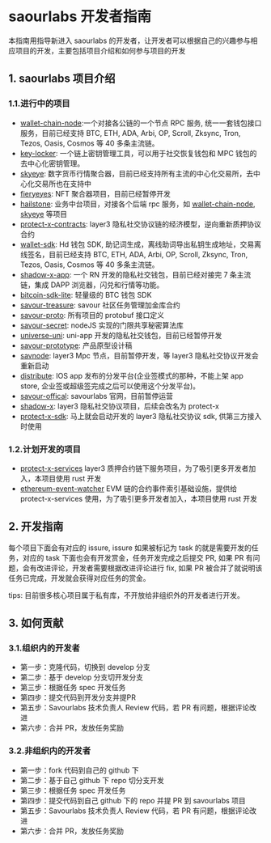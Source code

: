 # saourlabs 开发者指南

本指南用指导新进入 saourlabs 的开发者，让开发者可以根据自己的兴趣参与相应项目的开发，主要包括项目介绍和如何参与项目的开发

## 1. saourlabs 项目介绍

### 1.1.进行中的项目
- [wallet-chain-node](https://github.com/savour-labs/wallet-chain-node):一个对接各公链的一个节点 RPC 服务, 统一一套钱包接口服务，目前已经支持 BTC, ETH, ADA, Arbi, OP, Scroll, Zksync, Tron, Tezos, Oasis, Cosmos 等 40 多条主流链。
- [key-locker](https://github.com/savour-labs/key-locker): 一个链上密钥管理工具，可以用于社交恢复钱包和 MPC 钱包的去中心化密钥管理。
- [skyeye](https://github.com/savour-labs/skyeye): 数字货币行情聚合器，目前已经支持所有主流的中心化交易所，去中心化交易所也在支持中
- [fieryeyes](https://github.com/savour-labs/fieryeyes): NFT 聚合器项目，目前已经暂停开发
- [hailstone](https://github.com/savour-labs/hailstone): 业务中台项目，对接各个后端 rpc 服务，如 [wallet-chain-node](https://github.com/savour-labs/wallet-chain-node), [skyeye](https://github.com/savour-labs/skyeye) 等项目
- [protect-x-contracts](https://github.com/savour-labs/protect-x-contracts): layer3 隐私社交协议链的经济模型，逆向重新质押协议合约
- [wallet-sdk](https://github.com/savour-labs/wallet-sdk): Hd 钱包 SDK, 助记词生成，离线助词导出私钥生成地址，交易离线签名，目前已经支持 BTC, ETH, ADA, Arbi, OP, Scroll, Zksync, Tron, Tezos, Oasis, Cosmos 等 40 多条主流链。
- [shadow-x-app](https://github.com/savour-labs/parapack): 一个 RN 开发的隐私社交钱包，目前已经对接完 7 条主流链，集成 DAPP 浏览器，闪兑和行情等功能。
- [bitcoin-sdk-lite](https://github.com/savour-labs/bitcoin-sdk-lite): 轻量级的 BTC 钱包 SDK
- [savour-treasure](https://github.com/savour-labs/savour-treasure): savour 社区任务管理加金库合约
- [savour-proto](https://github.com/savour-labs/savour-proto): 所有项目的 protobuf 接口定义
- [savour-secret](https://github.com/savour-labs/savour-secret): nodeJS 实现的门限共享秘密算法库
- [universe-uni](https://github.com/savour-labs/universe-uni): uni-app 开发的隐私社交钱包，目前已经暂停开发
- [savour-prototype](https://github.com/savour-labs/savour-prototype): 产品原型设计稿
- [savnode](https://github.com/savour-labs/savnode): layer3 Mpc 节点，目前暂停开发，等 layer3 隐私社交协议开发会重新启动
- [distribute](https://github.com/savour-labs/distribute): IOS app 发布的分发平台(企业签模式的那种，不能上架 app store, 企业签或超级签完成之后可以使用这个分发平台)。
- [savour-offical](https://github.com/savour-labs/savour-offical): savourlabs 官网，目前暂停运营
- [shadow-x](https://github.com/savour-labs/shadow-x): layer3 隐私社交协议项目，后续会改名为 protect-x
- [protect-x-sdk](https://github.com/savour-labs/protect-x-sdk): 马上就会启动开发的 layer3 隐私社交协议 sdk, 供第三方接入时使用

### 1.2.计划开发的项目
- [protect-x-services](https://github.com/savour-labs/protect-x-services) layer3 质押合约链下服务项目，为了吸引更多开发者加入，本项目使用 rust 开发
- [ethereum-event-watcher](https://github.com/evm-layer2/ethereum-event-watcher) EVM 链的合约事件索引基础设施，提供给 protect-x-services 使用，为了吸引更多开发者加入，本项目使用 rust 开发
  
## 2. 开发指南

每个项目下面会有对应的 issure, issure 如果被标记为 task 的就是需要开发的任务，对应的 task 下面也会有开发赏金，任务开发完成之后提交 PR, 如果 PR 有问题，会有改进评论，开发者需要根据改进评论进行 fix, 如果 PR 被合并了就说明该任务已完成，开发就会获得对应任务的赏金。


tips: 目前很多核心项目属于私有库，不开放给非组织外的开发者进行开发。


## 3. 如何贡献

### 3.1.组织内的开发者

- 第一步：克隆代码，切换到 develop 分支
- 第二步：基于 develop 分支切开发分支
- 第三步：根据任务 spec 开发任务
- 第四步：提交代码到开发分支并提PR
- 第五步：Savourlabs 技术负责人 Review 代码，若 PR 有问题，根据评论改进
- 第六步：合并 PR，发放任务奖励


### 3.2.非组织内的开发者

- 第一步：fork 代码到自己的 github 下
- 第二步：基于自己 github 下 repo 切分支开发
- 第三步：根据任务 spec 开发任务
- 第四步：提交代码到自己 github 下的 repo 并提 PR 到 savourlabs 项目
- 第五步：Savourlabs 技术负责人 Review 代码，若 PR 有问题，根据评论改进
- 第六步：合并 PR，发放任务奖励


